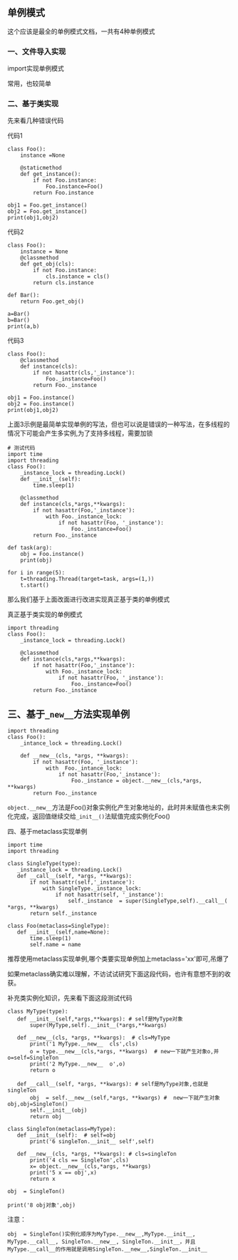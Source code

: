 
## 单例模式

这个应该是最全的单例模式文档，一共有4种单例模式

### 一、文件导入实现

import实现单例模式

常用，也较简单

### 二、基于类实现

先来看几种错误代码

代码1
```
class Foo():
    instance =None

    @staticmethod
    def get_instance():
        if not Foo.instance:
            Foo.instance=Foo()
        return Foo.instance

obj1 = Foo.get_instance()
obj2 = Foo.get_instance()
print(obj1,obj2)
```

代码2
```
class Foo():
    instance = None
    @classmethod
    def get_obj(cls):
        if not Foo.instance:
            cls.instance = cls()
        return cls.instance

def Bar():
    return Foo.get_obj()

a=Bar()
b=Bar()
print(a,b)
```

代码3
```
class Foo():
    @classmethod
    def instance(cls):
        if not hasattr(cls,'_instance'):
            Foo._instance=Foo()
        return Foo._instance

obj1 = Foo.instance()
obj2 = Foo.instance()
print(obj1,obj2)
```

上面3示例是最简单实现单例的写法，但也可以说是错误的一种写法，在多线程的情况下可能会产生多实例,为了支持多线程，需要加锁
```
# 测试代码
import time
import threading
class Foo():
    _instance_lock = threading.Lock()
    def __init__(self):
        time.sleep(1)

    @classmethod
    def instance(cls,*args,**kwargs):
        if not hasattr(Foo,'_instance'):
            with Foo._instance_lock:
                if not hasattr(Foo, '_instance'):
                    Foo._instance=Foo()
        return Foo._instance

def task(arg):
    obj = Foo.instance()
    print(obj)

for i in range(5):
    t=threading.Thread(target=task, args=(1,))
    t.start()
```

那么我们基于上面改面进行改进实现真正基于类的单例模式

真正基于类实现的单例模式
```
import threading
class Foo():
    _instance_lock = threading.Lock()

    @classmethod
    def instance(cls,*args,**kwargs):
        if not hasattr(Foo,'_instance'):
            with Foo._instance_lock:
                if not hasattr(Foo, '_instance'):
                    Foo._instance=Foo()
        return Foo._instance
```

## 三、基于`_new__`方法实现单例

```
import threading
class Foo():
    _intance_lock = threading.Lock()

    def __new__(cls, *args, **kwargs):
        if not hasattr(Foo, '_instance'):
            with  Foo._intance_lock:
                if not hasattr(Foo,'_instance'):
                    Foo._instance = object.__new__(cls,*args, **kwargs)
        return Foo._instance
```

`object.__new__`方法是Foo()对象实例化产生对象地址的，此时并未赋值也未实例化完成，返回值继续交给`_init__()`法赋值完成实例化Foo()
 
 四、基于metaclass实现单例
 
 ```
 import time
import threading

class SingleType(type):
    _instance_lock = threading.Lock()
    def __call__(self, *args, **kwargs):
        if not hasattr(self,'_instance'):
            with SingleType._instance_lock:
                if not hasattr(self, '_instance'):
                    self._instance  = super(SingleType,self).__call__( *args, **kwargs)
        return self._instance

class Foo(metaclass=SingleType):
    def __init__(self,name=None):
        time.sleep(1)
        self.name = name
 ```
 
推荐使用metaclass实现单例,哪个类要实现单例加上metaclass='xx'即可,吊爆了
 
 如果metaclass确实难以理解，不访试试研究下面这段代码，也许有意想不到的收获。
 
 
 补充类实例化知识，先来看下面这段测试代码
 
 ```
 class MyType(type):
    def __init__(self,*args,**kwargs): # self是MyType对象
        super(MyType,self).__init__(*args,**kwargs)

    def __new__(cls, *args, **kwargs):  # cls=MyType
        print('1 MyType.__new__  cls',cls)
        o = type.__new__(cls,*args, **kwargs)  # new一下就产生对象o,并o=self=SingleTon
        print('2 MyType.__new__  o',o)
        return o

    def __call__(self, *args, **kwargs): # self是MyType对象,也就是singleTon
        obj  = self.__new__(self,*args, **kwargs) #  new一下就产生对象obj,obj=SingleTon()
        self.__init__(obj)
        return obj

class SingleTon(metaclass=MyType):
    def __init__(self):  # self=obj
        print('6 singleTon.__init__ self',self)

    def __new__(cls, *args, **kwargs): # cls=singleTon
        print('4 cls == SingleTon',cls)
        x= object.__new__(cls,*args, **kwargs)
        print('5 x == obj',x)
        return x

obj  = SingleTon()

print('8 obj对象',obj)
 ```

注意：

`obj  = SingleTon()实例化顺序为MyType.__new__,MyType.__init__, MyType.__call__, SingleTon.__new__, SingleTon.__init__，并且MyType.__call__的作用就是调用SingleTon.__new__,SingleTon.__init__`


